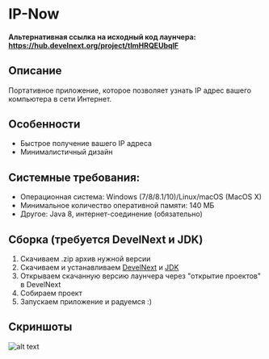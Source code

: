 # IP-Now
#### Альтернативная ссылка на исходный код лаунчера: https://hub.develnext.org/project/tImHRQEUbqlF
## Описание
Портативное приложение, которое позволяет узнать IP адрес вашего компьютера в сети Интернет.
## Особенности
* Быстрое получение вашего IP адреса
* Минималистичный дизайн
## Системные требования:
* Операционная система: Windows (7/8/8.1/10)/Linux/macOS (MacOS X)
* Минимальное количество оперативной памяти: 140 МБ
* Другое: Java 8, интернет-соединение (обязательно)
## Сборка (требуется DevelNext и JDK)
1. Скачиваем .zip архив нужной версии
2. Скачиваем и устанавливаем [DevelNext](https://github.com/jphp-group/develnext/releases) и [JDK](https://www.oracle.com/technetwork/java/javase/downloads/2133151)
3. Открываем скачанную версию лаунчера через "открытие проектов" в DevelNext
4. Собираем проект 
5. Запускаем приложение и радуемся :)
## Скриншоты
![alt text](https://i.imgur.com/DQKCY2a.png) 

